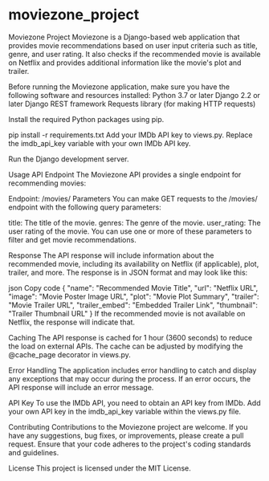 # moviezone_project
Moviezone Project
Moviezone is a Django-based web application that provides movie recommendations based on user input criteria such as title, genre, and user rating. It also checks if the recommended movie is available on Netflix and provides additional information like the movie's plot and trailer.


Before running the Moviezone application, make sure you have the following software and resources installed:
Python 3.7 or later
Django 2.2 or later
Django REST framework
Requests library (for making HTTP requests)

Install the required Python packages using pip.

pip install -r requirements.txt
Add your IMDb API key to views.py. Replace the imdb_api_key variable with your own IMDb API key.

Run the Django development server.

Usage
API Endpoint
The Moviezone API provides a single endpoint for recommending movies:

Endpoint: /movies/
Parameters
You can make GET requests to the /movies/ endpoint with the following query parameters:

title: The title of the movie.
genres: The genre of the movie.
user_rating: The user rating of the movie.
You can use one or more of these parameters to filter and get movie recommendations.

Response
The API response will include information about the recommended movie, including its availability on Netflix (if applicable), plot, trailer, and more. The response is in JSON format and may look like this:

json
Copy code
{
    "name": "Recommended Movie Title",
    "url": "Netflix URL",
    "image": "Movie Poster Image URL",
    "plot": "Movie Plot Summary",
    "trailer": "Movie Trailer URL",
    "trailer_embed": "Embedded Trailer Link",
    "thumbnail": "Trailer Thumbnail URL"
}
If the recommended movie is not available on Netflix, the response will indicate that.

Caching
The API response is cached for 1 hour (3600 seconds) to reduce the load on external APIs. The cache can be adjusted by modifying the @cache_page decorator in views.py.

Error Handling
The application includes error handling to catch and display any exceptions that may occur during the process. If an error occurs, the API response will include an error message.

API Key
To use the IMDb API, you need to obtain an API key from IMDb. Add your own API key in the imdb_api_key variable within the views.py file.

Contributing
Contributions to the Moviezone project are welcome. If you have any suggestions, bug fixes, or improvements, please create a pull request. Ensure that your code adheres to the project's coding standards and guidelines.

License
This project is licensed under the MIT License. 
